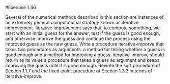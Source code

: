 #Exercise 1.46

Several of the numerical methods described in this section are instances of an extremely general computational strategy known as iterative improvement. Iterative improvement says that, to compute something, we start with an initial guess for the answer, test if the guess is good enough, and otherwise improve the guess and continue the process using the improved guess as the new guess. Write a procedure iterative-imporve that takes two procedures as arguments: a method for telling whether a guess is good enough and a method for improving a guess. iterative-improve should return as its value a procedure that takes a guess as argument and keeps improving the guess until it is good enough. Rewrite the sqrt procedure of Section 1.1.7 and the fixed-point procedure of Section 1.3.3 in terms of iterative-improve.